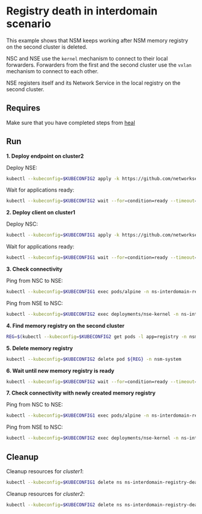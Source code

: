 # Registry death in interdomain scenario

This example shows that NSM keeps working after NSM memory registry on the second cluster is deleted.

NSC and NSE use the `kernel` mechanism to connect to their local forwarders.
Forwarders from the first and the second cluster use the `vxlan` mechanism to connect to each other.

NSE registers itself and its Network Service in the local registry on the second cluster.


## Requires

Make sure that you have completed steps from [heal](../../suites/heal)

## Run

**1. Deploy endpoint on cluster2**

Deploy NSE:
```bash
kubectl --kubeconfig=$KUBECONFIG2 apply -k https://github.com/networkservicemesh/deployments-k8s/examples/interdomain/usecases/heal_interdomain-registry-death/cluster2?ref=80a80e925177871b679a6da263d7d78b14da4b01
```

Wait for applications ready:
```bash
kubectl --kubeconfig=$KUBECONFIG2 wait --for=condition=ready --timeout=1m pod -l app=nse-kernel -n ns-interdomain-registry-death
```

**2. Deploy client on cluster1**

Deploy NSC:
```bash
kubectl --kubeconfig=$KUBECONFIG1 apply -k https://github.com/networkservicemesh/deployments-k8s/examples/interdomain/usecases/heal_interdomain-registry-death/cluster1?ref=80a80e925177871b679a6da263d7d78b14da4b01
```

Wait for applications ready:
```bash
kubectl --kubeconfig=$KUBECONFIG1 wait --for=condition=ready --timeout=5m pod -l app=alpine -n ns-interdomain-registry-death
```

**3. Check connectivity**

Ping from NSC to NSE:
```bash
kubectl --kubeconfig=$KUBECONFIG1 exec pods/alpine -n ns-interdomain-registry-death -- ping -c 4 172.16.1.2
```

Ping from NSE to NSC:
```bash
kubectl --kubeconfig=$KUBECONFIG2 exec deployments/nse-kernel -n ns-interdomain-registry-death -- ping -c 4 172.16.1.3
```

**4. Find memory registry on the second cluster**
```bash
REG=$(kubectl --kubeconfig=$KUBECONFIG2 get pods -l app=registry -n nsm-system --template '{{range .items}}{{.metadata.name}}{{"\n"}}{{end}}')
```

**5. Delete memory registry**

```bash
kubectl --kubeconfig=$KUBECONFIG2 delete pod ${REG} -n nsm-system
```

**6. Wait until new memory registry is ready**

```bash
kubectl --kubeconfig=$KUBECONFIG2 wait --for=condition=ready --timeout=1m pod -l app=registry -n nsm-system
```

**7. Check connectivity with newly created memory registry**

Ping from NSC to NSE:
```bash
kubectl --kubeconfig=$KUBECONFIG1 exec pods/alpine -n ns-interdomain-registry-death -- ping -c 4 172.16.1.2
```

Ping from NSE to NSC:
```bash
kubectl --kubeconfig=$KUBECONFIG2 exec deployments/nse-kernel -n ns-interdomain-registry-death -- ping -c 4 172.16.1.3
```

## Cleanup

Cleanup resources for *cluster1*:
```bash
kubectl --kubeconfig=$KUBECONFIG1 delete ns ns-interdomain-registry-death
```

Cleanup resources for *cluster2*:
```bash
kubectl --kubeconfig=$KUBECONFIG2 delete ns ns-interdomain-registry-death
```
